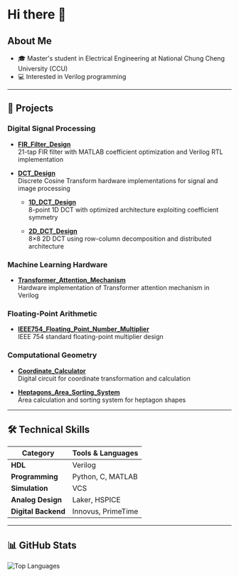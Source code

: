 # Hi there 👋

## About Me
- 🎓 Master's student in Electrical Engineering at National Chung Cheng University (CCU)
- 💻 Interested in Verilog programming

---

## 📂 Projects

### Digital Signal Processing

- **[FIR_Filter_Design](https://github.com/lu0425/FIR_Filter_Design)**  
  21-tap FIR filter with MATLAB coefficient optimization and Verilog RTL implementation

- **[DCT_Design](https://github.com/lu0425/DCT_Design)**  
  Discrete Cosine Transform hardware implementations for signal and image processing
  
  - **[1D_DCT_Design](https://github.com/lu0425/DCT_Design/tree/main/1D_DCT_Design)**  
    8-point 1D DCT with optimized architecture exploiting coefficient symmetry
  
  - **[2D_DCT_Design](https://github.com/lu0425/DCT_Design/tree/main/2D_DCT_Design)**  
    8×8 2D DCT using row-column decomposition and distributed architecture

### Machine Learning Hardware
- **[Transformer_Attention_Mechanism](https://github.com/lu0425/Transformer_Attention_Mechanism)**  
  Hardware implementation of Transformer attention mechanism in Verilog

### Floating-Point Arithmetic
- **[IEEE754_Floating_Point_Number_Multiplier](https://github.com/lu0425/IEEE754_Floating_Point_Number_Multiplier)**  
  IEEE 754 standard floating-point multiplier design

### Computational Geometry
- **[Coordinate_Calculator](https://github.com/lu0425/Coordinate_Calculator)**  
  Digital circuit for coordinate transformation and calculation

- **[Heptagons_Area_Sorting_System](https://github.com/lu0425/Heptagons_Area_Sorting_System)**  
  Area calculation and sorting system for heptagon shapes
---

## 🛠️ Technical Skills

| Category | Tools & Languages |
|----------|-------------------|
| **HDL** | Verilog |
| **Programming** | Python, C, MATLAB |
| **Simulation** | VCS |
| **Analog Design** | Laker, HSPICE |
| **Digital Backend** | Innovus, PrimeTime |

---

## 📊 GitHub Stats

![Top Languages](https://github-readme-stats.vercel.app/api/top-langs/?username=lu0425&layout=compact&theme=default&cache_seconds=1800)

